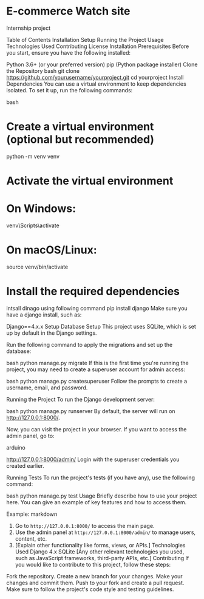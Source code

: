 # E-commerce Watch site

Internship project

Table of Contents
Installation
Setup
Running the Project
Usage
Technologies Used
Contributing
License
Installation
Prerequisites
Before you start, ensure you have the following installed:

Python 3.6+ (or your preferred version)
pip (Python package installer)
Clone the Repository
bash
git clone https://github.com/yourusername/yourproject.git
cd yourproject
Install Dependencies
You can use a virtual environment to keep dependencies isolated. To set it up, run the following commands:

bash

# Create a virtual environment (optional but recommended)

python -m venv venv

# Activate the virtual environment

# On Windows:

venv\Scripts\activate

# On macOS/Linux:

source venv/bin/activate

# Install the required dependencies

intsall dinago using following command
pip install django
Make sure you have a django install, such as:


Django==4.x.x
Setup
Database Setup
This project uses SQLite, which is set up by default in the Django settings.

Run the following command to apply the migrations and set up the database:

bash
python manage.py migrate
If this is the first time you're running the project, you may need to create a superuser account for admin access:

bash
python manage.py createsuperuser
Follow the prompts to create a username, email, and password.

Running the Project
To run the Django development server:

bash
python manage.py runserver
By default, the server will run on http://127.0.0.1:8000/.

Now, you can visit the project in your browser. If you want to access the admin panel, go to:

arduino
 
http://127.0.0.1:8000/admin/
Login with the superuser credentials you created earlier.

Running Tests
To run the project's tests (if you have any), use the following command:

bash
python manage.py test
Usage
Briefly describe how to use your project here. You can give an example of key features and how to access them.

Example:
markdown

1. Go to `http://127.0.0.1:8000/` to access the main page.
2. Use the admin panel at `http://127.0.0.1:8000/admin/` to manage users, content, etc.
3. [Explain other functionality like forms, views, or APIs.]
   Technologies Used
   Django 4.x
   SQLite
   [Any other relevant technologies you used, such as JavaScript frameworks, third-party APIs, etc.]
   Contributing
   If you would like to contribute to this project, follow these steps:

Fork the repository.
Create a new branch for your changes.
Make your changes and commit them.
Push to your fork and create a pull request.
Make sure to follow the project's code style and testing guidelines.
